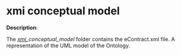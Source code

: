 # xmi conceptual model

**Description**:

The *[xmi](https://www.omg.org/spec/XMI/)_conceptual_model* folder contains the eContract.xml file. A representation of the UML model of the Ontology.




